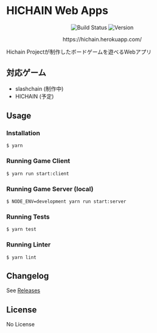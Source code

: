 # HICHAIN Web Apps

<p align="center">
  <img src="https://img.shields.io/github/workflow/status/hichain/web_apps/Node.js%20CI?style=flat-square" alt="Build Status"/>
  <img src="https://img.shields.io/github/v/release/hichain/web_apps?style=flat-square" alt="Version"/>
</p>

<p align="center">
  https://hichain.herokuapp.com/
</p>

Hichain Projectが制作したボードゲームを遊べるWebアプリ

## 対応ゲーム

- slashchain (制作中)
- HICHAIN (予定)

## Usage

### Installation

```
$ yarn
```

### Running Game Client

```
$ yarn run start:client
```

### Running Game Server (local)

```
$ NODE_ENV=development yarn run start:server
```

### Running Tests

```
$ yarn test
```

### Running Linter

```
$ yarn lint
```

## Changelog

See [Releases](https://github.com/hichain/web_apps/releases)

## License

No License
